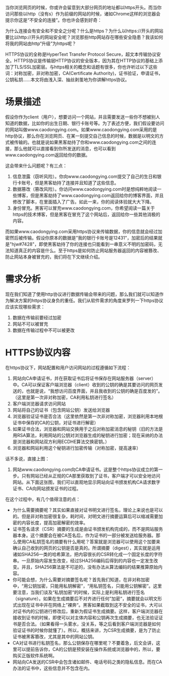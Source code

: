 当你浏览网页的时候，你或许会留意到大部分网页的地址都以https开头。而当你访问那些以http（没有s）作为前缀的网站的时候，诸如Chrome这样的浏览器会提示你这是“不安全的连接”。你也许会感到好奇：

为什么连接会有安全和不安全之分呢？什么是https？为什么以https://开头的网站要比以http://开头的网站安全呢？浏览那些http网站存在哪些安全隐患？我该如何将我的网站由http“升级”为https呢？

HTTPS协议的全称是HyperText Transfer Protocol Secure，超文本传输协议安全。HTTPS协议是传输层HTTP协议的安全版本，因为其在HTTP协议的基础上添加了TLS/SSL加密层。与https相关的概念和话题有很多，你也许听过以下这些词：对称加密，非对称加密，CA(Certificate Authority)，证书验证，申请证书，公钥私钥......本文将由浅入深、抽丝剥茧地为你讲解https协议。

# 场景描述
假设你作为client（用户），想要访问一个网站，并且需要发送一些你不想被别人知道的数据，比如你的出生日期、银行卡账号等。为了表述方便，我们假设要访问的网站叫做www.caodongying.com。如果www.caodongying.com采用的是http协议，那么你在浏览网页、在某一刻提交自己信息的时候，数据是以明文的方式被传输的。也就是说如果黑客劫持了你和www.caodongying.com之间的连接，那么他就可以直接看到你所发送的消息，也可以看到www.caodongying.com返回给你的数据。

这会带来什么问题呢？有三点：
1. 信息泄露（窃听风险）。你向www.caodongying.com提交了自己的生日和银行卡账号，但是黑客劫持了连接并且知道了这些信息。
2. 数据篡改（篡改风险）。你访问www.caodongying.com时是想纯粹地阅读一些博客，但是黑客劫持了www.caodongying.com返回给你的博客界面，并且修改了脚本，在里面插入了广告。如此一来，你的阅读体验就大大下降。
3. 身份冒充。黑客可以冒充www.caodongying.com，你希望阅读一篇关于https的技术博客，但是黑客在冒充了这个网站后，返回给你一些其他消极的内容。

而如果www.caodongying.com采用https协议来传输数据，你的信息就会经过加密然后被传输。假设你原本的数据是”我的银行卡账号是12431"，加密后的结果就是"hjw#7428"，即使黑客劫持了你的连接也只能看到一串意义不明的加密码，无法知道真正的内容是什么。至于https是如何防止网站服务器返回的内容被篡改、防止网站本身被冒充的，我们将在下文继续介绍。

# 需求分析
现在我们知道了使用http协议进行数据传输会带来的问题，那么我们就可以知道作为解决方案的https协议身负的重任。我们从软件需求的角度来罗列一下https协议应该实现哪些需求：

1. 数据在传输前要经过加密
2. 网站不可以被冒充
3. 数据在传输过程中不可以被更改

# HTTPS协议内容
在https协议下，网站配置和用户访问网站的过程遵循如下流程：
1. 网站向CA申请证书，并在获取证书后将证书保存在网站服务器（server）中。CA可以保证客户端浏览器（client）收到的公钥的确是其要访问的网页发送的，也就是说，“我想访问百度界面，并且我收到的公钥的确是百度发的”。（这里是第一次非对称加密，CA利用私钥进行签名）
2. 客户端浏览器请求访问网站
3. 网站将自己的证书（包含网站公钥）发送给浏览器
4. 浏览器验证证书是否合法（这里依然是第一次非对称加密，浏览器利用本地根证书中保存的CA的公钥，对证书进行解密）
5. 如果证书合法，浏览器和网站交换用于之后对称加密消息的秘钥（旧的方法是用RSA算法，利用网站的公钥对浏览器生成的秘钥进行加密；现在采纳的办法是浏览器和网站双方利用ECDHE算法交换密钥。）
6. 浏览器和网站利用这个秘钥进行加密传输（对称加密，提高速率）

话不多说，直接上图：

1. 网站www.caodongying.com向CA申请证书。这是整个https协议成立的第一步。只有网站已经从正规的CA那里获取到了证书，客户端才可以安全地访问网站。从下面这张图，我们可以直观地显示网站向证书颁发机构CA请求数字证书、CA向网站颁发证书的过程。

在这个过程中，有几个值得注意的点：
- 为什么需要摘要呢？其实如果直接对证书明文进行签名，理论上来说也是可以的。但是非对称加密很复杂，耗时间，对明文进行摘要运算后可以缩减需要加密的内容长度，提高加密解密的效率。
- 证书签名请求（CSR）摘要的生成是由证书颁发机构完成的，而不是网站服务器本身。这个摘要会在被CA签名后，作为证书的一部分被发送给服务器。那么使用CA私钥签名的摘要有什么用呢？答案就是浏览器可以使用这个加要来确认自己收到的网页的公钥是否是真的。所谓摘要（digest），其实就是运用诸如SHA256一类的哈希算法，把内容很长的CSR转化成一个固定长度的字符串。一旦原始内容发生改变，经过SHA256编码后得到的内容也一定发生改变。并且，SHA256算法是不可逆的，没有办法从算法编码的结果推算原始内容。
- 你可能会想，为什么需要对摘要签名呢？首先我们知道，在非对称加密中，“用公钥加密，只能用私钥解密”，“用私钥签名，只能用公钥解密”。这里要注意，当我们谈及“私钥加密“的时候，实际上是利用私钥进行签名（signature）。如果在生成摘要后不对齐进行任何”加密“，摘要就会以明文形式出现在证书中并在网络上”裸奔“。黑客如果截取到这不安全的证书，大可以对证书内的公钥进行修改后，重新为假证书生成摘要。这样，客户端浏览器在接收到证书的时候，即使可以对主体内容和公钥再次生成摘要，也无法验证证书是否合法。（如果看得一头雾水，没关系，等之后看到客户端浏览器是如何验证证书的时候你就懂了）。所以，概括来讲，为CSR生成摘要，是为了防止证书被黑客篡改，尤其是其中的网站公钥。
- CA对证书进行私钥签名，那么公钥保存在哪里呢？不要着急，后文会讲，这里可以提前告诉你，CA的公钥是预安装在操作系统或浏览器中的，所以，要购买正版软件系统啊。
- 网站向CA发送的CSR中会包含诸如邮件、电话号码之类的隐私信息。而在CA办法的证书中，这些信息并不包含在内。